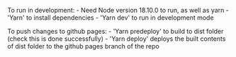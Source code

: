 To run in development:
    - Need Node version 18.10.0 to run, as well as yarn
    - 'Yarn' to install dependencies
    - 'Yarn dev' to run in development mode

To push changes to github pages:
    - 'Yarn predeploy' to build to dist folder (check this is done successfully)
    - 'Yarn deploy' deploys the built contents of dist folder to the github pages branch of the repo
